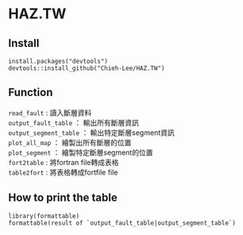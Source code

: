 # HAZ.TW

## Install

```
install.packages("devtools")
devtools::install_github("Chieh-Lee/HAZ.TW")
```


## Function
`read_fault` : 讀入斷層資料  
`output_fault_table` ： 輸出所有斷層資訊  
`output_segment_table` ： 輸出特定斷層segment資訊  
`plot_all_map` ： 繪製出所有斷層的位置  
`plot_segment` ： 繪製特定斷層segment的位置  
`fort2table` : 將fortran file轉成表格  
`table2fort` : 將表格轉成fortfile file


## How to print the table
```
library(formattable)
formattable(result of `output_fault_table|output_segment_table`)
```
